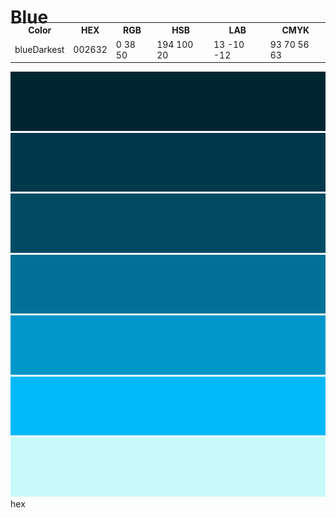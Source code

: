 Blue
===

<table style="width: 100%; margin-top: -2em;">
    <tr>
      <th>Color</th>
      <th>HEX</th>
      <th>RGB</th>
      <th>HSB</th>
      <th>LAB</th>
      <th>CMYK</th>
    </tr>
    <tr>
      <td>blueDarkest</td>
      <td>002632</td>
      <td>0 38 50</td>
      <td>194 100 20</td>
      <td>13 -10 -12</td>
      <td>93 70 56 63</td>
    </tr>
</table>

![image](blueDarkest.png)
![image](blueDarker.png)
![image](blueDark.png)
![image](blue.png)
![image](blueLight.png)
![image](blueLighter.png)
![image](blueLightest.png)
hex
